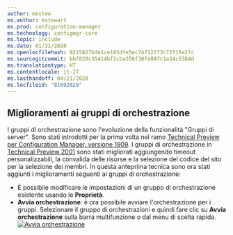 ```yaml
---
author: mestew
ms.author: mstewart
ms.prod: configuration-manager
ms.technology: configmgr-core
ms.topic: include
ms.date: 01/31/2020
ms.openlocfilehash: 9215827bde1ce185dfe5ec74712273c72f15e2fc
ms.sourcegitcommit: bbf820c35414bf2cba356f30fe047c1a34c5384d
ms.translationtype: HT
ms.contentlocale: it-IT
ms.lasthandoff: 04/21/2020
ms.locfileid: "81692029"
---
```

## <a name="improvements-to-orchestration-groups"></a><a name="bkmk_orch"></a> Miglioramenti ai gruppi di orchestrazione
<!--3098816-->
I gruppi di orchestrazione sono l'evoluzione della funzionalità "Gruppi di server". Sono stati introdotti per la prima volta nel ramo [Technical Preview per Configuration Manager, versione 1909](../../../2019/technical-preview-1909.md#bkmk_OGs). I gruppi di orchestrazione in [Technical Preview 2001](../../technical-preview-2001.md#bkmk_orch) sono stati migliorati aggiungendo timeout personalizzabili, la convalida delle risorse e la selezione del codice del sito per la selezione dei membri. In questa anteprima tecnica sono ora stati aggiunti i miglioramenti seguenti ai gruppi di orchestrazione:


- È possibile modificare le impostazioni di un gruppo di orchestrazione esistente usando le **Proprietà**.
- **Avvia orchestrazione**: è ora possibile avviare l'orchestrazione per i gruppi. Selezionare il gruppo di orchestrazioni e quindi fare clic su **Avvia orchestrazione** sulla barra multifunzione o dal menu di scelta rapida.
[![Avvia orchestrazione ](../../media/3098816-start-orchestration.png)](../../media/3098816-start-orchestration.png#lightbox)


